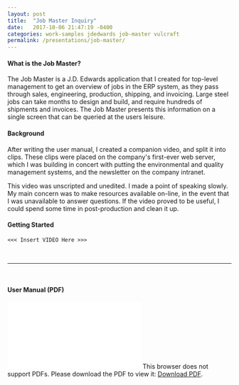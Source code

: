 ```yaml
---
layout: post
title:  "Job Master Inquiry"
date:   2017-10-06 21:47:19 -0400
categories: work-samples jdedwards job-master vulcraft
permalink: /presentations/job-master/
---
```

#### What is the Job Master?

The Job Master is a J.D. Edwards application that I created for top-level management to get an overview of jobs in the ERP system, as they pass through sales, engineering, production, shipping, and invoicing.  Large steel jobs can take months to design and build, and require hundreds of shipments and invoices.  The Job Master presents this information on a single screen that can be queried at the users leisure.

#### Background

After writing the user manual, I created a companion video, and split it into clips.  These clips were placed on the company's first-ever web server, which I was building in concert with putting the environmental and quality management systems, and the newsletter on the company intranet.

This video was unscripted and unedited.  I made a point of speaking slowly.  My main concern was to make resources available on-line, in the event that I was unavailable to answer questions.  If the video proved to be useful, I could spend some time in post-production and clean it up.

#### Getting Started

`<<< Insert VIDEO Here >>>`

&nbsp;

---

&nbsp;

#### User Manual (PDF)

<object data="/media/job-master/Job_Master_Manual.pdf" type="application/pdf" width="100%" height="700px">
	<embed src="/media/job-master/Job_Master_Manual.pdf">
		This browser does not support PDFs. Please download the PDF to view it: <a href="/media/job-master/Job_Master_Manual.pdf">Download PDF</a>.</p>
	</embed>
</object>
